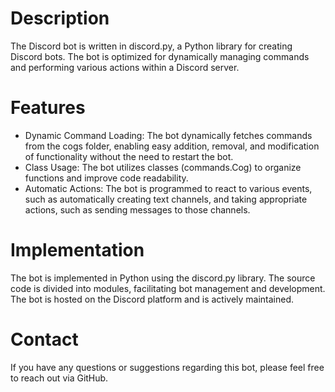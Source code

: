 # Description
The Discord bot is written in discord.py, a Python library for creating Discord bots. The bot is optimized for dynamically managing commands and performing various actions within a Discord server.

# Features
- Dynamic Command Loading: The bot dynamically fetches commands from the cogs folder, enabling easy addition, removal, and modification of functionality without the need to restart the bot.
- Class Usage: The bot utilizes classes (commands.Cog) to organize functions and improve code readability.
- Automatic Actions: The bot is programmed to react to various events, such as automatically creating text channels, and taking appropriate actions, such as sending messages to those channels.

# Implementation
The bot is implemented in Python using the discord.py library. The source code is divided into modules, facilitating bot management and development. The bot is hosted on the Discord platform and is actively maintained.

# Contact
If you have any questions or suggestions regarding this bot, please feel free to reach out via GitHub.